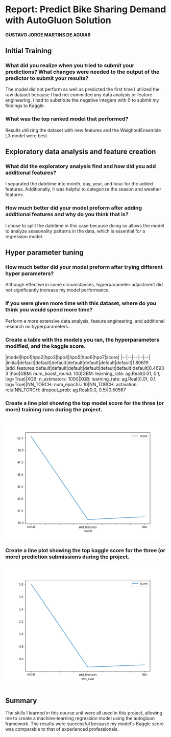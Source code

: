 # Report: Predict Bike Sharing Demand with AutoGluon Solution
#### GUSTAVO JORGE MARTINS DE AGUIAR

## Initial Training
### What did you realize when you tried to submit your predictions? What changes were needed to the output of the predictor to submit your results?

The model did not perform as well as predicted the first time I utilized the raw dataset because I had not committed any data analysis or feature engineering. I had to substitute the negative integers with 0 to submit my findings to Kaggle.

### What was the top ranked model that performed?

Results utilizing the dataset with new features and the WeightedEnsemble L3 model were best.

## Exploratory data analysis and feature creation
### What did the exploratory analysis find and how did you add additional features?

I separated the datetime into month, day, year, and hour for the added features. Additionally, it was helpful to categorize the season and weather features.

### How much better did your model preform after adding additional features and why do you think that is?

I chose to split the datetime in this case because doing so allows the model to analyze seasonality patterns in the data, which is essential for a regression model.

## Hyper parameter tuning
### How much better did your model preform after trying different hyper parameters?

Although effective in some circumstances, hyperparameter adjustment did not significantly increase my model performance.

### If you were given more time with this dataset, where do you think you would spend more time?

Perform a more extensive data analysis, feature engineering, and additional research on hyperparameters.

### Create a table with the models you ran, the hyperparameters modified, and the kaggle score.
|model|hpo1|hpo2|hpo3|hpo4|hpo5|hpo6|hpo7|score|
|--|--|--|--|--|
|initial|default|default|default|default|default|default|default|1.80619
|add_features|default|default|default|default|default|default|default|0.46933
|hpo|GBM: num_boost_round: 100|GBM: learning_rate: ag.Real(0.01, 0.1, log=True)|XGB: n_estimators: 1000|XGB: learning_rate: ag.Real(0.01, 0.1, log=True)|NN_TORCH: num_epochs: 10|NN_TORCH: activation: relu|NN_TORCH: dropout_prob: ag.Real(0.0, 0.5)|0.50567

### Create a line plot showing the top model score for the three (or more) training runs during the project.

![model_train_score.png](model_train_score.png)

### Create a line plot showing the top kaggle score for the three (or more) prediction submissions during the project.

![model_test_score.png](model_test_score.png)

## Summary
The skills I learned in this course unit were all used in this project, allowing me to create a machine-learning regression model using the autogluon framework. The results were successful because my model's Kaggle score was comparable to that of experienced professionals.
